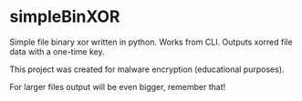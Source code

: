# simpleBinXOR
Simple file binary xor written in python. Works from CLI. Outputs xorred file data with a one-time key. 

This project was created for malware encryption (educational purposes).

For larger files output will be even bigger, remember that!
